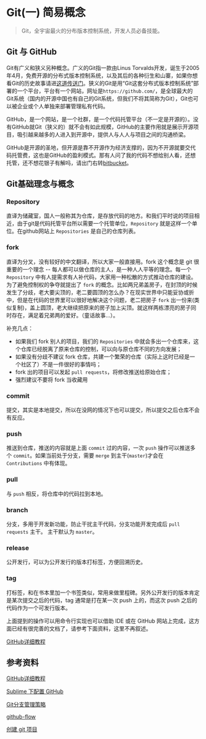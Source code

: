 # Git(一) 简易概念

> Git，全宇宙最火的分布版本控制系统，开发人员必备技能。

## Git 与 GitHub

Git有广义和狭义另种概念。广义的Git指一款由Linus Torvalds开发，诞生于2005年4月，免费开源的分布式版本控制系统，以及其后的各种衍生和山寨，如果你想看Git的历史故事请进[这道传送门](http://www.liaoxuefeng.com/wiki/0013739516305929606dd18361248578c67b8067c8c017b000/00137402760310626208b4f695940a49e5348b689d095fc000)。狭义的Git是用“Git这套分布式版本控制系统”部署的一个平台，平台有一个网站，网址是`https://github.com/`，是全球最大的Git系统（国内的开源中国也有自己的Git系统，但我们不将其简称为Git），Git也可以被企业或个人单独来部署管理私有代码。

GitHub，是一个网站，是一个社群，是一个代码托管平台（不一定是开源的）。没有GitHub就Git（狭义的）就不会有如此规模，GitHub的主要作用就是展示开源项目，吸引越来越多的人进入到开源中，提供人与人人与项目之间的沟通桥梁。

GitHub是开源的圣地，但开源是靠不开源作为经济支撑的，因为不开源就要交代码托管费，这也是GitHub的盈利模式。那有人问了我的代码不想给别人看，还想托管，还不想花银子有解吗，请出门右转[bitbucket](https://bitbucket.org)。

## Git基础理念与概念

### Repository

直译为储藏室，国人一般称其为仓库，是存放代码的地方。和我们平时说的项目相近，由于git是代码托管平台所以需要一个托管单位，`Repository` 就是这样一个单位。在github网站上 `Repositories` 是自己的仓库列表。

### fork

直译为分叉，没有较好的中文翻译，所以大家一般直接用。fork 这个概念是 git 很重要的一个理念 -- 每人都可以做仓库的主人，是一种人人平等的理念。每一个 `Repository` 中有人提需求有人补代码，大家用一种松散的方式推动仓库的建设。为了避免控制权的争夺就提出了 `fork` 的概念。比如两兄弟盖房子，在封顶的时候发生了分歧，老大要尖顶的，老二要圆顶的怎么办？在现实世界中只能妥协或折中，但是在代码的世界里可以很好地解决这个问题，老二把房子 `fork` 出一份来(类似复制)，盖上圆顶，老大继续把原来的房子加上尖顶。就这样两栋漂亮的房子同时存在，满足着兄弟两的爱好。（童话故事...）。

补充几点：

- 如果我们 fork 别人的项目，我们的 `Repositories` 中就会多出一个仓库来，这个仓库已经脱离了原来仓库的控制，可以向与原仓库不同的方向发展；
- 如果没有分歧不建议 fork 仓库，共建一个繁荣的仓库（实际上这时已经是一个社区了）不是一件很好的事情吗；
- fork 出的项目可以发起 `pull requests`，将修改推送给原始仓库；
- 强烈建议不要将 fork 当收藏用

### commit

提交，其实是本地提交，所以在没网的情况下也可以提交，所以提交之后仓库不会有反应。

### push

推送到仓库，推送的内容就是上面 `commit` 过的内容，一次 `push` 操作可以推送多个 `commit`。如果当前处于分支，需要 `merge` 到主干(`master`)才会在 `Contributions` 中有体现。

### pull

与 `push` 相反，将仓库中的代码拉到本地。

### branch

分支，多用于开发新功能，防止干扰主干代码，分支功能开发完成后 `pull requests` 主干。
主干默认为 `master`。

### release

公开发行，可以为公开发行的版本打标签，方便回溯历史。

### tag

打标签，和在书本里加一个书签类似，常用来做里程碑。另外公开发行的版本肯定是某次提交之后的代码，tag 通常是打在某一次 push 上的，而这次 push 之后的代码作为一个可发行版本。

上面提到的操作可以用命令行实现也可以借助 IDE 或在 GitHub 网站上完成，这方面已经有很完善的文档了，请参考下面资料，这里不再叙述。

[GitHub详细教程](http://blog.csdn.net/showhilllee/article/details/27706679)

## 参考资料

[GitHub详细教程](http://blog.csdn.net/showhilllee/article/details/27706679)

[Sublime 下配置 GitHub](http://www.cnblogs.com/terrylin/archive/2013/04/04/2999465.html)

[Git分支管理策略](http://www.ruanyifeng.com/blog/2012/07/git.html)

[github-flow](http://scottchacon.com/2011/08/31/github-flow.html)

[创建 git 项目](http://www.jianshu.com/p/df7ce9f3a5cb)
